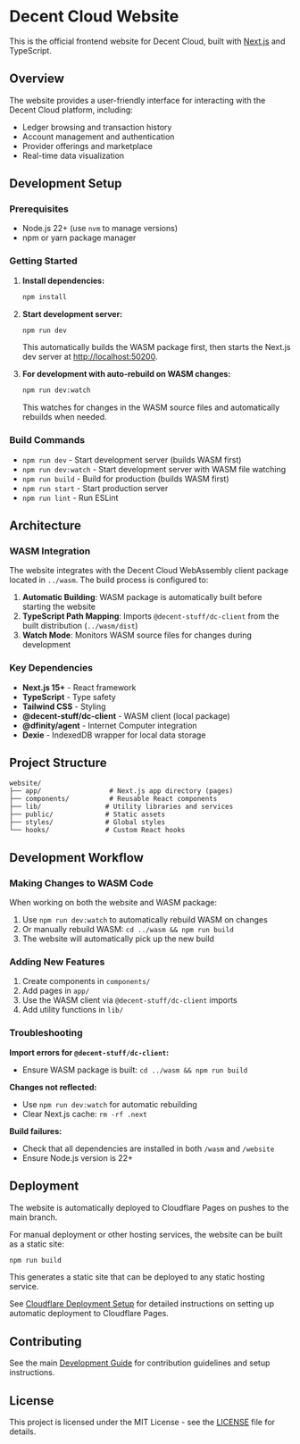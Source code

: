 # Decent Cloud Website

This is the official frontend website for Decent Cloud, built with [Next.js](https://nextjs.org) and TypeScript.

## Overview

The website provides a user-friendly interface for interacting with the Decent Cloud platform, including:

- Ledger browsing and transaction history
- Account management and authentication
- Provider offerings and marketplace
- Real-time data visualization

## Development Setup

### Prerequisites

- Node.js 22+ (use `nvm` to manage versions)
- npm or yarn package manager

### Getting Started

1. **Install dependencies:**

   ```bash
   npm install
   ```

2. **Start development server:**

   ```bash
   npm run dev
   ```

   This automatically builds the WASM package first, then starts the Next.js dev server at [http://localhost:50200](http://localhost:50200).

3. **For development with auto-rebuild on WASM changes:**
   ```bash
   npm run dev:watch
   ```
   This watches for changes in the WASM source files and automatically rebuilds when needed.

### Build Commands

- `npm run dev` - Start development server (builds WASM first)
- `npm run dev:watch` - Start development server with WASM file watching
- `npm run build` - Build for production (builds WASM first)
- `npm run start` - Start production server
- `npm run lint` - Run ESLint

## Architecture

### WASM Integration

The website integrates with the Decent Cloud WebAssembly client package located in `../wasm`. The build process is configured to:

1. **Automatic Building**: WASM package is automatically built before starting the website
2. **TypeScript Path Mapping**: Imports `@decent-stuff/dc-client` from the built distribution (`../wasm/dist`)
3. **Watch Mode**: Monitors WASM source files for changes during development

### Key Dependencies

- **Next.js 15+** - React framework
- **TypeScript** - Type safety
- **Tailwind CSS** - Styling
- **@decent-stuff/dc-client** - WASM client (local package)
- **@dfinity/agent** - Internet Computer integration
- **Dexie** - IndexedDB wrapper for local data storage

## Project Structure

```
website/
├── app/                 # Next.js app directory (pages)
├── components/          # Reusable React components
├── lib/                # Utility libraries and services
├── public/             # Static assets
├── styles/             # Global styles
└── hooks/              # Custom React hooks
```

## Development Workflow

### Making Changes to WASM Code

When working on both the website and WASM package:

1. Use `npm run dev:watch` to automatically rebuild WASM on changes
2. Or manually rebuild WASM: `cd ../wasm && npm run build`
3. The website will automatically pick up the new build

### Adding New Features

1. Create components in `components/`
2. Add pages in `app/`
3. Use the WASM client via `@decent-stuff/dc-client` imports
4. Add utility functions in `lib/`

### Troubleshooting

**Import errors for `@decent-stuff/dc-client`:**

- Ensure WASM package is built: `cd ../wasm && npm run build`

**Changes not reflected:**

- Use `npm run dev:watch` for automatic rebuilding
- Clear Next.js cache: `rm -rf .next`

**Build failures:**

- Check that all dependencies are installed in both `/wasm` and `/website`
- Ensure Node.js version is 22+

## Deployment

The website is automatically deployed to Cloudflare Pages on pushes to the main branch.

For manual deployment or other hosting services, the website can be built as a static site:

```bash
npm run build
```

This generates a static site that can be deployed to any static hosting service.

See [Cloudflare Deployment Setup](../docs/cloudflare-deployment.md) for detailed instructions
on setting up automatic deployment to Cloudflare Pages.

## Contributing

See the main [Development Guide](../docs/development.md) for contribution guidelines and setup instructions.

## License

This project is licensed under the MIT License - see the [LICENSE](../LICENSE) file for details.
